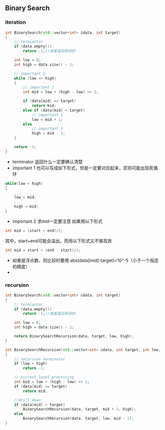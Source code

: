 ## Binary Search
### iteration
```cpp
int BinarySearch(std::vector<int> &data, int target)
{
    // termiantor
    if (data.empty())
        return -1;//或者返回其他的

    int low = 0;
    int high = data.size() - 1;

    // important 1
    while (low <= high)
    {
        // important 2
        int mid = low + (high - low) >> 1;

        if (data[mid] == target)
            return mid;
        else if (data[mid] < target)
            // important 1
            low = mid + 1;
        else
            // important 1
            high = mid - 1;
    }

    return -1;
}
```

* terminator 返回什么一定要确认清楚
* important 1 也可以写成如下形式，但是一定要对应起来，否则可能出现死循环
```cpp
while(low < high)
{
    ...
    low = mid;
    ...
    high = mid;
}
```
* important 2 求mid一定要注意
如果用以下形式
```cpp
int mid = (start + end)/2;
```
其中，start+end可能会溢出。而用以下形式又不够高效
```cpp
int mid = start + (end - start)/2;
```
* 如果是浮点数，则比较时要用 abs(data[mid]-target)<10^-5（小于一个指定的精度）
* 
### recursion

```cpp
int BinarySearch(std::vector<int> &data, int target)
{
    // termiantor
    if (data.empty())
        return -1;//或者返回其他的

    int low = 0;
    int high = data.size() - 1;

    return BinarySearchRecursion(data, target, low, high);
}

int BinarySearchRecursion(std::vector<int> &data, int target, int low, int high)
{
    // recursion terminator
    if (low > high)
        return -1;

    // current level processing
    int mid = low + (high - low) >> 1;
    if (data[mid] == target)
        return mid;

    //drill down
    if (data[mid] < target)
        BinarySearchRecursion(data, target, mid + 1, high);
    else
        BinarySearchRecursion(data, target, low, mid - 1);
}
```

